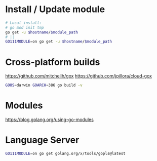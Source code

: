 # Install / Update module

```bash
# Local install:
# go mod init tmp
go get -u $hostname/$module_path
# ||
GO111MODULE=on go get -u $hostname/$module_path
```

# Cross-platform builds

https://github.com/mitchellh/gox
https://github.com/jpillora/cloud-gox

```bash
GOOS=darwin GOARCH=386 go build -v
```

# Modules

https://blog.golang.org/using-go-modules

# Language Server

```bash
GO111MODULE=on go get golang.org/x/tools/gopls@latest
```

